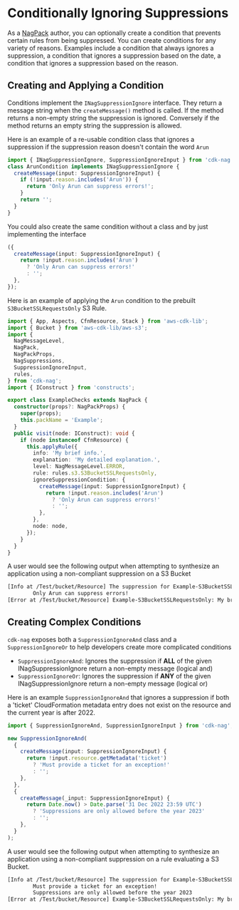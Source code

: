 <!--
Copyright Amazon.com, Inc. or its affiliates. All Rights Reserved.
SPDX-License-Identifier: Apache-2.0
-->

# Conditionally Ignoring Suppressions

As a [NagPack](./NagPack.md) author, you can optionally create a condition that prevents certain rules from being suppressed. You can create conditions for any variety of reasons. Examples include a condition that always ignores a suppression, a condition that ignores a suppression based on the date, a condition that ignores a suppression based on the reason.

## Creating and Applying a Condition

Conditions implement the `INagSuppressionIgnore` interface. They return a message string when the `createMessage()` method is called. If the method returns a non-empty string the suppression is ignored. Conversely if the method returns an empty string the suppression is allowed.

Here is an example of a re-usable condition class that ignores a suppression if the suppression reason doesn't contain the word `Arun`

```ts
import { INagSuppressionIgnore, SuppressionIgnoreInput } from 'cdk-nag';
class ArunCondition implements INagSuppressionIgnore {
  createMessage(input: SuppressionIgnoreInput) {
    if (!input.reason.includes('Arun')) {
      return 'Only Arun can suppress errors!';
    }
    return '';
  }
}
```

You could also create the same condition without a class and by just implementing the interface

```ts
({
  createMessage(input: SuppressionIgnoreInput) {
    return !input.reason.includes('Arun')
      ? 'Only Arun can suppress errors!'
      : '';
  },
});
```

Here is an example of applying the `Arun` condition to the prebuilt `S3BucketSSLRequestsOnly` S3 Rule.

```ts
import { App, Aspects, CfnResource, Stack } from 'aws-cdk-lib';
import { Bucket } from 'aws-cdk-lib/aws-s3';
import {
  NagMessageLevel,
  NagPack,
  NagPackProps,
  NagSuppressions,
  SuppressionIgnoreInput,
  rules,
} from 'cdk-nag';
import { IConstruct } from 'constructs';

export class ExampleChecks extends NagPack {
  constructor(props?: NagPackProps) {
    super(props);
    this.packName = 'Example';
  }
  public visit(node: IConstruct): void {
    if (node instanceof CfnResource) {
      this.applyRule({
        info: 'My brief info.',
        explanation: 'My detailed explanation.',
        level: NagMessageLevel.ERROR,
        rule: rules.s3.S3BucketSSLRequestsOnly,
        ignoreSuppressionCondition: {
          createMessage(input: SuppressionIgnoreInput) {
            return !input.reason.includes('Arun')
              ? 'Only Arun can suppress errors!'
              : '';
          },
        },
        node: node,
      });
    }
  }
}
```

A user would see the following output when attempting to synthesize an application using a non-compliant suppression on a S3 Bucket

```bash
[Info at /Test/bucket/Resource] The suppression for Example-S3BucketSSLRequestsOnly was ignored for the following reason(s).
        Only Arun can suppress errors!
[Error at /Test/bucket/Resource] Example-S3BucketSSLRequestsOnly: My brief info.
```

## Creating Complex Conditions

`cdk-nag` exposes both a `SuppressionIgnoreAnd` class and a `SuppressionIgnoreOr` to help developers create more complicated conditions

- `SuppressionIgnoreAnd`: Ignores the suppression if **ALL** of the given INagSuppressionIgnore return a non-empty message (logical and)
- `SuppressionIgnoreOr`: Ignores the suppression if **ANY** of the given INagSuppressionIgnore return a non-empty message (logical or)

Here is an example `SuppressionIgnoreAnd` that ignores a suppression if both a 'ticket' CloudFormation metadata entry does not exist on the resource and the current year is after 2022.

```ts
import { SuppressionIgnoreAnd, SuppressionIgnoreInput } from 'cdk-nag';

new SuppressionIgnoreAnd(
  {
    createMessage(input: SuppressionIgnoreInput) {
      return !input.resource.getMetadata('ticket')
        ? 'Must provide a ticket for an exception!'
        : '';
    },
  },
  {
    createMessage(_input: SuppressionIgnoreInput) {
      return Date.now() > Date.parse('31 Dec 2022 23:59 UTC')
        ? 'Suppressions are only allowed before the year 2023'
        : '';
    },
  }
);
```

A user would see the following output when attempting to synthesize an application using a non-compliant suppression on a rule evaluating a S3 Bucket.

```bash
[Info at /Test/bucket/Resource] The suppression for Example-S3BucketSSLRequestsOnly was ignored for the following reason(s).
        Must provide a ticket for an exception!
        Suppressions are only allowed before the year 2023
[Error at /Test/bucket/Resource] Example-S3BucketSSLRequestsOnly: My brief info.
```
